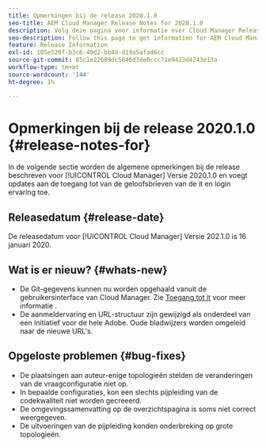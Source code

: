 ```yaml
---
title: Opmerkingen bij de release 2020.1.0
seo-title: AEM Cloud Manager Release Notes for 2020.1.0
description: Volg deze pagina voor informatie over Cloud Manager Release 2020.1.0
seo-description: Follow this page to get information for AEM Cloud Manager Release 2020.1.0
feature: Release Information
exl-id: 105e526f-b3c6-49d2-bb4d-d19a5afad6cc
source-git-commit: 85c1e22609dc5646d3de0ccc71e9423d4243e13a
workflow-type: tm+mt
source-wordcount: '144'
ht-degree: 1%

---
```


# Opmerkingen bij de release 2020.1.0 {#release-notes-for}

In de volgende sectie worden de algemene opmerkingen bij de release beschreven voor [!UICONTROL Cloud Manager] Versie 2020.1.0 en voegt updates aan de toegang tot van de geloofsbrieven van de it en login ervaring toe.

## Releasedatum {#release-date}

De releasedatum voor [!UICONTROL Cloud Manager] Versie 202.1.0 is 16 januari 2020.

## Wat is er nieuw? {#whats-new}

* De Git-gegevens kunnen nu worden opgehaald vanuit de gebruikersinterface van Cloud Manager. Zie [Toegang tot it](/help/managing-code/managing-repositories.md) voor meer informatie .
* De aanmeldervaring en URL-structuur zijn gewijzigd als onderdeel van een initiatief voor de hele Adobe. Oude bladwijzers worden omgeleid naar de nieuwe URL&#39;s.


## Opgeloste problemen {#bug-fixes}

* De plaatsingen aan auteur-enige topologieën stelden de veranderingen van de vraagconfiguratie niet op.
* In bepaalde configuraties, kon een slechts pijpleiding van de codekwaliteit niet worden gecreeerd.
* De omgevingssamenvatting op de overzichtspagina is soms niet correct weergegeven.
* De uitvoeringen van de pijpleiding konden onderbreking op grote topologieën.
